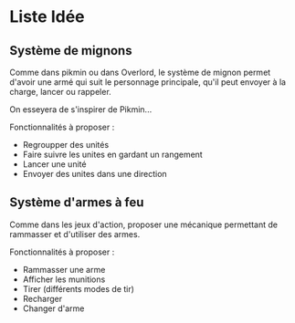 # Liste Idée

## Système de mignons

Comme dans pikmin ou dans Overlord, le système de mignon permet d'avoir une armé qui suit le personnage principale, qu'il peut envoyer à la charge, lancer ou rappeler.

On esseyera de s'inspirer de Pikmin...

Fonctionnalités à proposer :

* Regroupper des unités
* Faire suivre les unites en gardant un rangement
* Lancer une unité
* Envoyer des unites dans une direction

## Système d'armes à feu

Comme dans les jeux d'action, proposer une mécanique permettant de rammasser et d'utiliser des armes.

Fonctionnalités à proposer :

* Rammasser une arme
* Afficher les munitions
* Tirer (différents modes de tir)
* Recharger
* Changer d'arme
